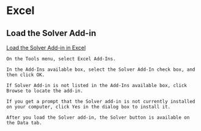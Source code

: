 



# Excel

## Load the Solver Add-in

[Load the Solver Add-in in Excel](https://support.microsoft.com/en-us/office/load-the-solver-add-in-in-excel-612926fc-d53b-46b4-872c-e24772f078ca)

```
On the Tools menu, select Excel Add-Ins.

In the Add-Ins available box, select the Solver Add-In check box, and then click OK.

If Solver Add-in is not listed in the Add-Ins available box, click Browse to locate the add-in.

If you get a prompt that the Solver add-in is not currently installed on your computer, click Yes in the dialog box to install it.

After you load the Solver add-in, the Solver button is available on the Data tab.
```
